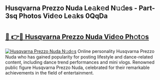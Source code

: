 ## Husqvarna Prezzo Nuda Le𝚊k𝚎d N𝚞𝚍es - Part-3sq Photos Vid𝚎o Le𝚊ks 0QqDa

# <h2><a href="http://fbbgn6a.evod.top/?m=Husqvarna+Prezzo+Nuda">🔗 👉🔴 Husqvarna Prezzo Nuda Vid𝚎o Ph𝚘t𝚘s</a></h2>

[![Husqvarna Prezzo Nuda N𝚞d𝚎s](https://i.imgur.com/8V9OHl7.gif)](http://fbbgn6a.evod.top/?m=Husqvarna+Prezzo+Nuda)
Online personality Husqvarna Prezzo Nuda who has gained popularity for posting lifestyle and dance-related content, including dance trend performances and mini vlogs. Renowned public figure Husqvarna Prezzo Nuda, celebrated for their remarkable achievements in the field of entertainment. 
